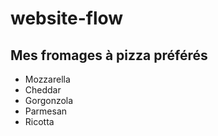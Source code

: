 # website-flow

## Mes fromages à pizza préférés

- Mozzarella
- Cheddar
- Gorgonzola
- Parmesan
- Ricotta
